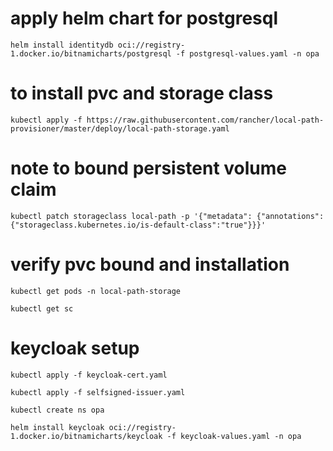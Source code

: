 # apply helm chart for postgresql

`helm install identitydb oci://registry-1.docker.io/bitnamicharts/postgresql -f postgresql-values.yaml -n opa`

# to install pvc and storage class

`kubectl apply -f https://raw.githubusercontent.com/rancher/local-path-provisioner/master/deploy/local-path-storage.yaml`

# note to bound persistent volume claim

`kubectl patch storageclass local-path -p '{"metadata": {"annotations":{"storageclass.kubernetes.io/is-default-class":"true"}}}'`

# verify pvc bound and installation

`kubectl get pods -n local-path-storage`

`kubectl get sc`

# keycloak setup

`kubectl apply -f keycloak-cert.yaml`

`kubectl apply -f selfsigned-issuer.yaml`

`kubectl create ns opa`

`helm install keycloak oci://registry-1.docker.io/bitnamicharts/keycloak -f keycloak-values.yaml -n opa`

 
